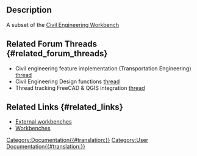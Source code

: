 

## Description

A subset of the [Civil Engineering Workbench](Civil_Engineering_Workbench.md)

## Related Forum Threads {#related_forum_threads}

-   Civil engineering feature implementation (Transportation Engineering) [thread](https://forum.freecadweb.org/viewtopic.php?f=8&t=22277)
-   Civil Engineering Design functions [thread](https://forum.freecadweb.org/viewtopic.php?f=8&t=6973)
-   Thread tracking FreeCAD & QGIS integration [thread](https://forum.freecadweb.org/viewtopic.php?f=8&t=22390)

## Related Links {#related_links}

-   [External workbenches](External_workbenches.md)
-   [Workbenches](Workbenches.md)



[Category:Documentation{{\#translation:}}](Category:Documentation.md) [Category:User Documentation{{\#translation:}}](Category:User_Documentation.md)
